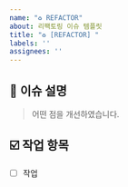 ```yaml
---
name: "♻️ REFACTOR"
about: 리팩토링 이슈 템플릿
title: "♻️ [REFACTOR] "
labels: ''
assignees: ''
---
```


<!-- 이슈 제목은 "깃모지 [태그] 이슈 요약" 형식으로 작성해주세요 -->
<!-- ex) ✨ [FEAT] 로그인 API 구현 -->

## 📄 이슈 설명

> 어떤 점을 개선하였습니다.

## ☑️ 작업 항목

<!-- 이슈 해결을 위해 필요한 작업 목록을 작성해주세요 -->

- [ ] 작업